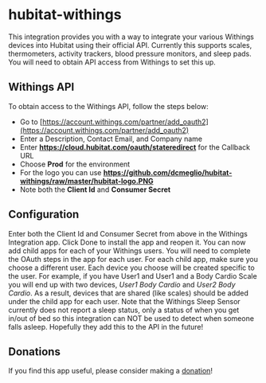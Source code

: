 # hubitat-withings
This integration provides you with a way to integrate your various Withings devices into Hubitat using their official API. Currently this supports scales, thermometers, activity trackers, blood pressure monitors, and sleep pads. You will need to obtain API access from Withings to set this up.

## Withings API
To obtain access to the Withings API, follow the steps below:
* Go to [https://account.withings.com/partner/add_oauth2](https://account.withings.com/partner/add_oauth2)
* Enter a Description, Contact Email, and Company name
* Enter **https://cloud.hubitat.com/oauth/stateredirect** for the Callback URL
* Choose **Prod** for the environment
* For the logo you can use **https://github.com/dcmeglio/hubitat-withings/raw/master/hubitat-logo.PNG**
* Note both the **Client Id** and **Consumer Secret**

## Configuration
Enter both the Client Id and Consumer Secret from above in the Withings Integration app. Click Done to install the app and reopen it. You can now add child apps for each of your Withings users. You will need to complete the OAuth steps in the app for each user. For each child app, make sure you choose a different user. Each device you choose will be created specific to the user. For example, if you have User1 and User1 and a Body Cardio Scale you will end up with two devices, *User1 Body Cardio* and *User2 Body Cardio*. As a result, devices that are shared (like scales) should be added under the child app for each user. Note that the Withings Sleep Sensor currently does not report a sleep status, only a status of when you get in/out of bed so this integration can NOT be used to detect when someone falls asleep. Hopefully they add this to the API in the future!

## Donations
If you find this app useful, please consider making a [donation](https://www.paypal.com/cgi-bin/webscr?cmd=_s-xclick&hosted_button_id=7LBRPJRLJSDDN&source=url)! 